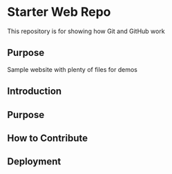 # Starter Web Repo

This repository is for showing how Git and GitHub work

## Purpose

Sample website with plenty of files for demos

## Introduction

## Purpose

## How to Contribute

## Deployment
